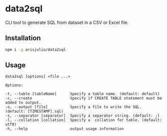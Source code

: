 # data2sql

CLI tool to generate SQL from dataset in a CSV or Excel file.

## Installation

```bash
npm i -g arisjulio/data2sql
```

## Usage

```
data2sql [options] <file ...>

Options:

-t, --table [tableName]      Specify a table name. (default: default)
-c, --create                 Specify if CREATE TABLE statement must be added to output.
-o, --output [file]          Specify a file to write the SQL. (default: [TIMESTAMP].sql)
-s, --separator [separator]  Specify a separator string. (default: ;)
-l, --collation [collation]  Specify a  collation for table. (default: utf8)
-h, --help                   output usage information
```
